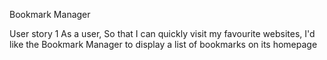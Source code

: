 Bookmark Manager

User story 1
As a user,
So that I can quickly visit my favourite websites,
I'd like the Bookmark Manager to display a list of bookmarks on its homepage
